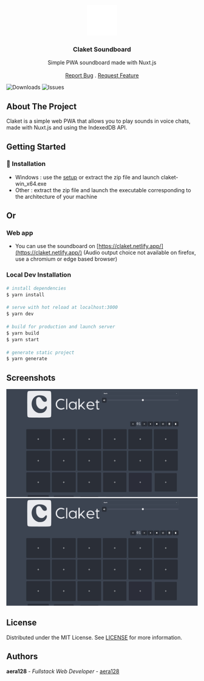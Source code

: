 <br/>
<p align="center">
  <a href="https://github.com/aera128/aera128/claket">
    <img src="static/icons/logo.png" alt="Logo" width="80" height="80">
  </a>

  <h3 align="center">Claket Soundboard</h3>

  <p align="center">
    Simple PWA soundboard made with Nuxt.js
    <br/>
    <br/>
    <a href="https://github.com/aera128/aera128/claket/issues">Report Bug</a>
    .
    <a href="https://github.com/aera128/aera128/claket/issues">Request Feature</a>
  </p>
</p>

![Downloads](https://img.shields.io/github/downloads/aera128/aera128/claket/total) ![Issues](https://img.shields.io/github/issues/aera128/aera128/claket)

## About The Project

Claket is a simple web PWA that allows you to play sounds in voice chats, made with Nuxt.js and using the IndexedDB API.

## Getting Started

### 🚧 Installation
- Windows : use the [setup](https://github.com/aera128/claket/releases/download/neutralino/claket-setup.exe) or extract the zip file and launch claket-win_x64.exe
- Other : extract the zip file and launch the executable corresponding to the architecture of your machine

## Or
### Web app
- You can use the soundboard on [https://claket.netlify.app/](https://claket.netlify.app/) (Audio output choice not available on firefox, use a chromium or edge based browser)

### Local Dev Installation

```bash
# install dependencies
$ yarn install

# serve with hot reload at localhost:3000
$ yarn dev

# build for production and launch server
$ yarn build
$ yarn start

# generate static project
$ yarn generate
```

## Screenshots
![ScreenShot](static/ClaketSoundboard.jpeg)
![ScreenShot](static/ClaketSoundboard.jpeg)
## License

Distributed under the MIT License. See [LICENSE](https://github.com/aera128/aera128/claket/LICENSE) for more information.

## Authors

**aera128** - *Fullstack Web Developer* - [aera128](https://github.com/aera128/)
